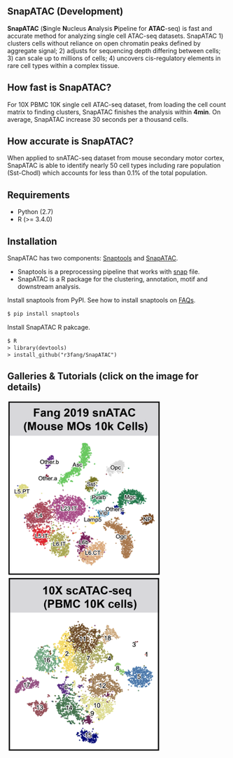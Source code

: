 ## SnapATAC (Development)
**SnapATAC** (**S**ingle **N**ucleus **A**nalysis **P**ipeline for **ATAC**-seq) is fast and accurate method for analyzing single cell ATAC-seq datasets. SnapATAC 1) clusters cells without reliance on open chromatin peaks defined by aggregate signal; 2) adjusts for sequencing depth differing between cells; 3) can scale up to millions of cells; 4) uncovers cis-regulatory elements in rare cell types within a complex tissue. 

## How fast is SnapATAC?  
For 10X PBMC 10K single cell ATAC-seq dataset, from loading the cell count matrix to finding clusters, SnapATAC finishes the analysis within **4min**. On average, SnapATAC increase 30 seconds per a thousand cells. 

## How accurate is SnapATAC?  
When applied to snATAC-seq dataset from mouse secondary motor cortex, SnapATAC is able to identify nearly 50 cell types including rare population (Sst-Chodl) which accounts for less than 0.1% of the total population.

## Requirements  
* Python (2.7)
* R (>= 3.4.0)

## Installation

SnapATAC has two components: [Snaptools](https://github.com/r3fang/SnapTools) and [SnapATAC](https://github.com/r3fang/SnapATAC). 

* Snaptools is a preprocessing pipeline that works with [snap](https://github.com/r3fang/SnapATAC/wiki/FAQs) file. 
* SnapATAC is a R package for the clustering, annotation, motif and downstream analysis.    

Install snaptools from PyPI. See how to install snaptools on [FAQs](https://github.com/r3fang/SnapATAC/wiki/FAQs). 

```bash
$ pip install snaptools
```

Install SnapATAC R pakcage. 

```
$ R
> library(devtools)
> install_github("r3fang/SnapATAC")
```

## Galleries & Tutorials (click on the image for details)
[<img src="./images/Fang_2019.png" width="350" height="400" />](./examples/Fang_2019/Fang_2019.md)
[<img src="./images/10X_10k.png" width="350" height="400" />](./examples/10X_10k/10X_10k.md)



